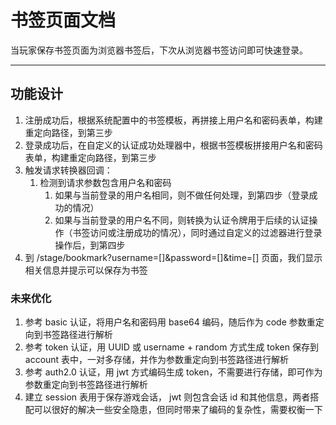 书签页面文档
=========

当玩家保存书签页面为浏览器书签后，下次从浏览器书签访问即可快速登录。

---

## 功能设计

1. 注册成功后，根据系统配置中的书签模板，再拼接上用户名和密码表单，构建重定向路径，到第三步
2. 登录成功后，在自定义的认证成功处理器中，根据书签模板拼接用户名和密码表单，构建重定向路径，到第三步
3. 触发请求转换器回调：
   1. 检测到请求参数包含用户名和密码
      1. 如果与当前登录的用户名相同，则不做任何处理，到第四步（登录成功的情况）
      2. 如果与当前登录的用户名不同，则转换为认证令牌用于后续的认证操作（书签访问或注册成功的情况），同时通过自定义的过滤器进行登录操作后，到第四步
4. 到 /stage/bookmark?username=[]&password=[]&time=[] 页面，我们显示相关信息并提示可以保存为书签

### 未来优化

1. 参考 basic 认证，将用户名和密码用 base64 编码，随后作为 code 参数重定向到书签路径进行解析
2. 参考 token 认证，用 UUID 或 username + random 方式生成 token 保存到 account 表中，一对多存储，并作为参数重定向到书签路径进行解析
3. 参考 auth2.0 认证，用 jwt 方式编码生成 token，不需要进行存储，即可作为参数重定向到书签路径进行解析
4. 建立 session 表用于保存游戏会话， jwt 则包含会话 id 和其他信息，两者搭配可以很好的解决一些安全隐患，但同时带来了编码的复杂性，需要权衡一下